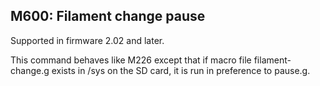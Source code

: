 ## M600: Filament change pause

Supported in firmware 2.02 and later.

This command behaves like M226 except that if macro file filament-change.g exists in /sys on the SD card, it is run in preference to pause.g.

